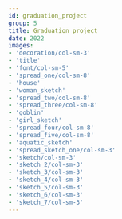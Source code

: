 ```yaml
---
id: graduation_project
group: 5
title: Graduation project
date: 2022
images:
- 'decoration/col-sm-3'
- 'title'
- 'font/col-sm-5'
- 'spread_one/col-sm-8'
- 'house'
- 'woman_sketch'
- 'spread_two/col-sm-8'
- 'spread_three/col-sm-8'
- 'goblin'
- 'girl_sketch'
- 'spread_four/col-sm-8'
- 'spread_five/col-sm-8'
- 'aquatic_sketch'
- 'spread_sketch_one/col-sm-3'
- 'sketch/col-sm-3'
- 'sketch_2/col-sm-3'
- 'sketch_3/col-sm-3'
- 'sketch_4/col-sm-3'
- 'sketch_5/col-sm-3'
- 'sketch_6/col-sm-3'
- 'sketch_7/col-sm-3'
---
```

